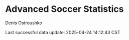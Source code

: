 # Advanced Soccer Statistics
Denis Ostroushko

<!-- gfm -->

Last successful data update: 2025-04-24 14:12:43 CST
